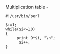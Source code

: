 Multiplication table -

~~~~~~~~
#!/usr/bin/perl

$i=1;
while($i<=10)
{
     print 9*$i, "\n";
      $i++;
}
~~~~~~~~

